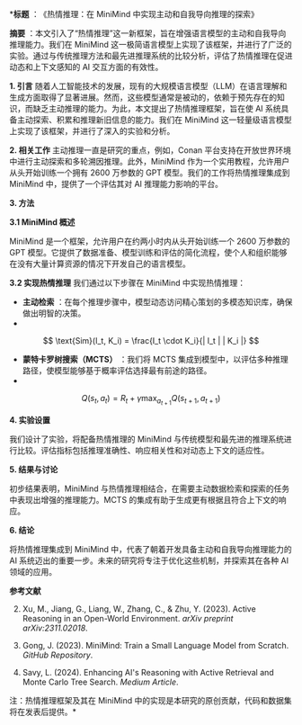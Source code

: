 ***标题** ：​《热情推理：在 MiniMind 中实现主动和自我导向推理的探索》​

**摘要** ：​本文引入了“热情推理”这一新框架，旨在增强语言模型的主动和自我导向推理能力。​我们在 MiniMind 这一极简语言模型上实现了该框架，并进行了广泛的实验。​通过与传统推理方法和最先进推理系统的比较分析，评估了热情推理在促进动态和上下文感知的 AI 交互方面的有效性。​

**1. 引言** 
随着人工智能技术的发展，现有的大规模语言模型（LLM）在语言理解和生成方面取得了显著进展。​然而，这些模型通常是被动的，依赖于预先存在的知识，而缺乏主动推理的能力。​为此，本文提出了热情推理框架，旨在使 AI 系统具备主动探索、积累和推理新旧信息的能力。​我们在 MiniMind 这一轻量级语言模型上实现了该框架，并进行了深入的实验和分析。​

**2. 相关工作** 
主动推理一直是研究的重点，​例如，Conan 平台支持在开放世界环境中进行主动探索和多轮溯因推理。​此外，MiniMind 作为一个实用教程，允许用户从头开始训练一个拥有 2600 万参数的 GPT 模型。​我们的工作将热情推理集成到 MiniMind 中，提供了一个评估其对 AI 推理能力影响的平台。​

**3. 方法** 

**3.1 MiniMind 概述** 

MiniMind 是一个框架，允许用户在约两小时内从头开始训练一个 2600 万参数的 GPT 模型。​它提供了数据准备、模型训练和评估的简化流程，使个人和组织能够在没有大量计算资源的情况下开发自己的语言模型。​

**3.2 实现热情推理** 
我们通过以下步骤在 MiniMind 中实现热情推理：​
 
- **主动检索** ：​在每个推理步骤中，模型动态访问精心策划的多模态知识库，确保做出明智的决策。​
- 
$$ \text{Sim}(I_t, K_i) = \frac{I_t \cdot K_i}{| I_t | | K_i |} $$

- **蒙特卡罗树搜索（MCTS）** ：​我们将 MCTS 集成到模型中，以评估多种推理路径，使模型能够基于概率评估选择最有前途的路径。​
- 
$$ Q(s_t, a_t) = R_t + \gamma \max_{a_{t+1}} Q(s_{t+1}, a_{t+1}) $$

**4. 实验设置** 

我们设计了实验，将配备热情推理的 MiniMind 与传统模型和最先进的推理系统进行比较。​评估指标包括推理准确性、响应相关性和对动态上下文的适应性。​

**5. 结果与讨论** 

初步结果表明，MiniMind 与热情推理相结合，在需要主动数据检索和探索的任务中表现出增强的推理能力。​MCTS 的集成有助于生成更有根据且符合上下文的响应。​

**6. 结论** 

将热情推理集成到 MiniMind 中，代表了朝着开发具备主动和自我导向推理能力的 AI 系统迈出的重要一步。​未来的研究将专注于优化这些机制，并探索其在各种 AI 领域的应用。​

**参考文献** 
 
2. Xu, M., Jiang, G., Liang, W., Zhang, C., & Zhu, Y. (2023). Active Reasoning in an Open-World Environment. *arXiv preprint arXiv:2311.02018*.​
 
4. Gong, J. (2023). MiniMind: Train a Small Language Model from Scratch. *GitHub Repository*.​
 
6. Savy, L. (2024). Enhancing AI's Reasoning with Active Retrieval and Monte Carlo Tree Search. *Medium Article*.​

注：​热情推理框架及其在 MiniMind 中的实现是本研究的原创贡献，代码和数据集将在发表后提供。*​
